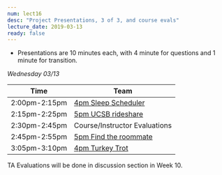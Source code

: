 ```yaml
---
num: lect16
desc: "Project Presentations, 3 of 3, and course evals"
lecture_date: 2019-03-13
ready: false
---
```



* Presentations are 10 minutes each, with 4 minute for questions and 1 minute for transition. 


*Wednesday 03/13*

| Time | Team |
|-|-|
| 2:00pm-2:15pm | [4pm Sleep Scheduler]() |
| 2:15pm-2:25pm | [5pm UCSB rideshare]() |
| 2:30pm-2:45pm | Course/Instructor Evaluations |
| 2:45pm-2:55pm | [5pm Find the roommate]() |
| 3:05pm-3:10pm | [4pm Turkey Trot]() |

TA Evaluations will be done in discussion section in Week 10.
